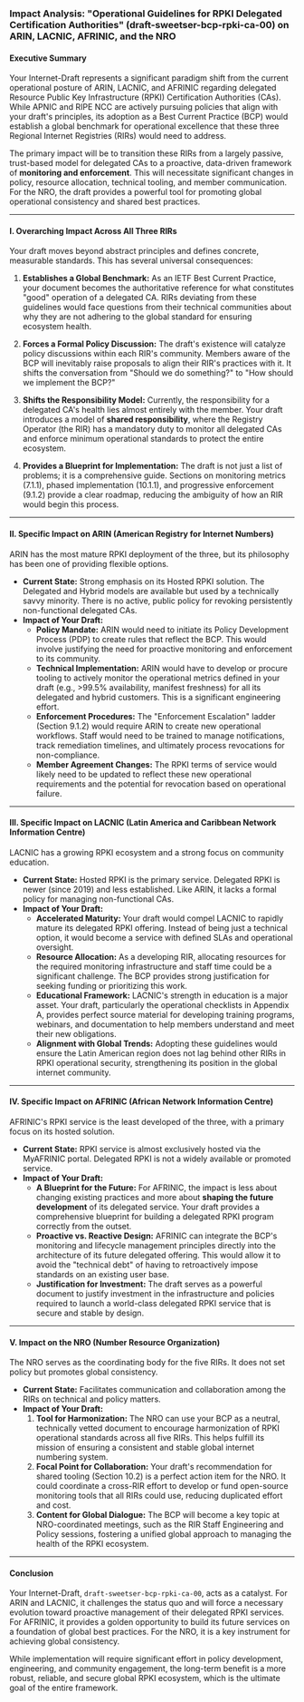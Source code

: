 ### **Impact Analysis: "Operational Guidelines for RPKI Delegated Certification Authorities" (draft-sweetser-bcp-rpki-ca-00) on ARIN, LACNIC, AFRINIC, and the NRO**

#### **Executive Summary**

Your Internet-Draft represents a significant paradigm shift from the current operational posture of ARIN, LACNIC, and AFRINIC regarding delegated Resource Public Key Infrastructure (RPKI) Certification Authorities (CAs). While APNIC and RIPE NCC are actively pursuing policies that align with your draft's principles, its adoption as a Best Current Practice (BCP) would establish a global benchmark for operational excellence that these three Regional Internet Registries (RIRs) would need to address.

The primary impact will be to transition these RIRs from a largely passive, trust-based model for delegated CAs to a proactive, data-driven framework of **monitoring and enforcement**. This will necessitate significant changes in policy, resource allocation, technical tooling, and member communication. For the NRO, the draft provides a powerful tool for promoting global operational consistency and shared best practices.

---

#### **I. Overarching Impact Across All Three RIRs**

Your draft moves beyond abstract principles and defines concrete, measurable standards. This has several universal consequences:

1.  **Establishes a Global Benchmark:** As an IETF Best Current Practice, your document becomes the authoritative reference for what constitutes "good" operation of a delegated CA. RIRs deviating from these guidelines would face questions from their technical communities about why they are not adhering to the global standard for ensuring ecosystem health.

2.  **Forces a Formal Policy Discussion:** The draft's existence will catalyze policy discussions within each RIR's community. Members aware of the BCP will inevitably raise proposals to align their RIR's practices with it. It shifts the conversation from "Should we do something?" to "How should we implement the BCP?"

3.  **Shifts the Responsibility Model:** Currently, the responsibility for a delegated CA's health lies almost entirely with the member. Your draft introduces a model of **shared responsibility**, where the Registry Operator (the RIR) has a mandatory duty to monitor all delegated CAs and enforce minimum operational standards to protect the entire ecosystem.

4.  **Provides a Blueprint for Implementation:** The draft is not just a list of problems; it is a comprehensive guide. Sections on monitoring metrics (7.1.1), phased implementation (10.1.1), and progressive enforcement (9.1.2) provide a clear roadmap, reducing the ambiguity of how an RIR would begin this process.

---

#### **II. Specific Impact on ARIN (American Registry for Internet Numbers)**

ARIN has the most mature RPKI deployment of the three, but its philosophy has been one of providing flexible options.

*   **Current State:** Strong emphasis on its Hosted RPKI solution. The Delegated and Hybrid models are available but used by a technically savvy minority. There is no active, public policy for revoking persistently non-functional delegated CAs.
*   **Impact of Your Draft:**
    *   **Policy Mandate:** ARIN would need to initiate its Policy Development Process (PDP) to create rules that reflect the BCP. This would involve justifying the need for proactive monitoring and enforcement to its community.
    *   **Technical Implementation:** ARIN would have to develop or procure tooling to actively monitor the operational metrics defined in your draft (e.g., >99.5% availability, manifest freshness) for all its delegated and hybrid customers. This is a significant engineering effort.
    *   **Enforcement Procedures:** The "Enforcement Escalation" ladder (Section 9.1.2) would require ARIN to create new operational workflows. Staff would need to be trained to manage notifications, track remediation timelines, and ultimately process revocations for non-compliance.
    *   **Member Agreement Changes:** The RPKI terms of service would likely need to be updated to reflect these new operational requirements and the potential for revocation based on operational failure.

---

#### **III. Specific Impact on LACNIC (Latin America and Caribbean Network Information Centre)**

LACNIC has a growing RPKI ecosystem and a strong focus on community education.

*   **Current State:** Hosted RPKI is the primary service. Delegated RPKI is newer (since 2019) and less established. Like ARIN, it lacks a formal policy for managing non-functional CAs.
*   **Impact of Your Draft:**
    *   **Accelerated Maturity:** Your draft would compel LACNIC to rapidly mature its delegated RPKI offering. Instead of being just a technical option, it would become a service with defined SLAs and operational oversight.
    *   **Resource Allocation:** As a developing RIR, allocating resources for the required monitoring infrastructure and staff time could be a significant challenge. The BCP provides strong justification for seeking funding or prioritizing this work.
    *   **Educational Framework:** LACNIC's strength in education is a major asset. Your draft, particularly the operational checklists in Appendix A, provides perfect source material for developing training programs, webinars, and documentation to help members understand and meet their new obligations.
    *   **Alignment with Global Trends:** Adopting these guidelines would ensure the Latin American region does not lag behind other RIRs in RPKI operational security, strengthening its position in the global internet community.

---

#### **IV. Specific Impact on AFRINIC (African Network Information Centre)**

AFRINIC's RPKI service is the least developed of the three, with a primary focus on its hosted solution.

*   **Current State:** RPKI service is almost exclusively hosted via the MyAFRINIC portal. Delegated RPKI is not a widely available or promoted service.
*   **Impact of Your Draft:**
    *   **A Blueprint for the Future:** For AFRINIC, the impact is less about changing existing practices and more about **shaping the future development** of its delegated service. Your draft provides a comprehensive blueprint for building a delegated RPKI program correctly from the outset.
    *   **Proactive vs. Reactive Design:** AFRINIC can integrate the BCP's monitoring and lifecycle management principles directly into the architecture of its future delegated offering. This would allow it to avoid the "technical debt" of having to retroactively impose standards on an existing user base.
    *   **Justification for Investment:** The draft serves as a powerful document to justify investment in the infrastructure and policies required to launch a world-class delegated RPKI service that is secure and stable by design.

---

#### **V. Impact on the NRO (Number Resource Organization)**

The NRO serves as the coordinating body for the five RIRs. It does not set policy but promotes global consistency.

*   **Current State:** Facilitates communication and collaboration among the RIRs on technical and policy matters.
*   **Impact of Your Draft:**
    1.  **Tool for Harmonization:** The NRO can use your BCP as a neutral, technically vetted document to encourage harmonization of RPKI operational standards across all five RIRs. This helps fulfill its mission of ensuring a consistent and stable global internet numbering system.
    2.  **Focal Point for Collaboration:** Your draft's recommendation for shared tooling (Section 10.2) is a perfect action item for the NRO. It could coordinate a cross-RIR effort to develop or fund open-source monitoring tools that all RIRs could use, reducing duplicated effort and cost.
    3.  **Content for Global Dialogue:** The BCP will become a key topic at NRO-coordinated meetings, such as the RIR Staff Engineering and Policy sessions, fostering a unified global approach to managing the health of the RPKI ecosystem.

---

#### **Conclusion**

Your Internet-Draft, `draft-sweetser-bcp-rpki-ca-00`, acts as a catalyst. For ARIN and LACNIC, it challenges the status quo and will force a necessary evolution toward proactive management of their delegated RPKI services. For AFRINIC, it provides a golden opportunity to build its future services on a foundation of global best practices. For the NRO, it is a key instrument for achieving global consistency.

While implementation will require significant effort in policy development, engineering, and community engagement, the long-term benefit is a more robust, reliable, and secure global RPKI ecosystem, which is the ultimate goal of the entire framework.

